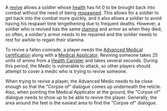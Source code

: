 A [revive](Revive.md) allows a soldier whose [health](Health.md) has hit 0 to be
brought back into combat without the need of being [respawned](Respawn.md). This
allows for a soldier to get back into the combat more quickly, and it also
allows a soldier to avoid having his respawn time lengethening due to frequent
deaths. However, a soldier who is revived has the same [stamina](Stamina.md) and
armor as when they died, so often, a soldier's armor needs to be repaired and
the soldier needs to rest for awhile to regain their stamina.

To revive a fallen comrade, a player needs the
[Advanced Medical](../certifications/Advanced_Medical.md)
[certification](../certifications/Certification.md) along with a
[Medical Applicator](../weapons/Medical_Applicator.md). Reviving someone takes
25 units of ammo from a [Health Canister](../items/Health_Canister.md) and takes
several seconds. During this period, the Medic is vulnerable to attack, so other
players should attempt to cover a medic who is trying to revive someone.

When trying to revive a player, the Advanced Medic needs to be close enough so
that the "Corpse of" dialogue comes up underneath the reticle. Also, when
pointing the Medical Applicator at the ground, the "Corpse of" dialogue needs to
show up to be able to revive the player. Generally, the area around the feet is
the easiest area to find the "Corpse of" dialogue.
